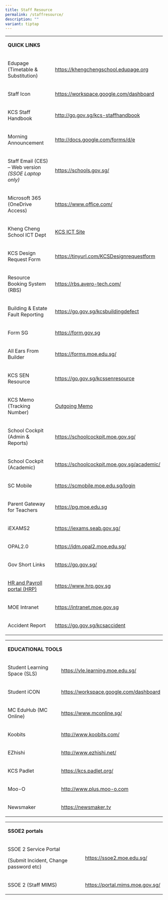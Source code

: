 ```yaml
---
title: Staff Resource
permalink: /staffresource/
description: ""
variant: tiptap
---
```

<table style="minWidth: 50px">
<colgroup>
<col>
<col>
</colgroup>
<tbody>
<tr>
<td rowspan="1" colspan="2">
<p><strong>QUICK LINKS</strong>
</p>
</td>
</tr>
<tr>
<td rowspan="1" colspan="1">
<p>Edupage (Timetable &amp; Substitution)</p>
</td>
<td rowspan="1" colspan="1">
<p><a href="https://khengchengschool.edupage.org/" rel="noopener noreferrer nofollow" target="_blank">https://khengchengschool.edupage.org</a>
</p>
</td>
</tr>
<tr>
<td rowspan="1" colspan="1">
<p>Staff Icon</p>
</td>
<td rowspan="1" colspan="1">
<p><a href="https://workspace.google.com/dashboard" rel="noopener noreferrer nofollow" target="_blank">https://workspace.google.com/dashboard</a>
</p>
</td>
</tr>
<tr>
<td rowspan="1" colspan="1">
<p>KCS Staff Handbook</p>
</td>
<td rowspan="1" colspan="1">
<p><a href="http://go.gov.sg/kcs-staffhandbook" rel="noopener noreferrer nofollow" target="_blank">http://go.gov.sg/kcs-staffhandbook</a>
</p>
</td>
</tr>
<tr>
<td rowspan="1" colspan="1">
<p>Morning Announcement</p>
</td>
<td rowspan="1" colspan="1">
<p><a href="https://docs.google.com/forms/d/e/1FAIpQLSdz18nWKUxu-ITmrPvSLzzaMz5cFLLANW-IrtMeHzeEu-G-iA/viewform" rel="noopener noreferrer nofollow" target="_blank">http://docs.google.com/forms/d/e</a>
</p>
</td>
</tr>
<tr>
<td rowspan="1" colspan="1">
<p>Staff Email (CES) – Web version <em>(SSOE Laptop only)</em>
</p>
</td>
<td rowspan="1" colspan="1">
<p><a href="https://outlook.office365.com/owa/schools.gov.sg/" rel="noopener noreferrer nofollow" target="_blank">https://schools.gov.sg/</a>
</p>
</td>
</tr>
<tr>
<td rowspan="1" colspan="1">
<p>Microsoft 365 (OneDrive Access)</p>
</td>
<td rowspan="1" colspan="1">
<p><a href="https://www.office.com/" rel="noopener noreferrer nofollow" target="_blank">https://www.office.com/</a>
</p>
</td>
</tr>
<tr>
<td rowspan="1" colspan="1">
<p>Kheng Cheng School ICT Dept</p>
</td>
<td rowspan="1" colspan="1">
<p><a href="https://sites.google.com/view/kcs-ict-dept/home" rel="noopener noreferrer nofollow" target="_blank">KCS ICT Site</a>
</p>
</td>
</tr>
<tr>
<td rowspan="1" colspan="1">
<p>KCS Design Request Form</p>
</td>
<td rowspan="1" colspan="1">
<p><a href="https://tinyurl.com/KCSDesignrequestform" rel="noopener noreferrer nofollow" target="_blank">https://tinyurl.com/KCSDesignrequestform</a>
</p>
</td>
</tr>
<tr>
<td rowspan="1" colspan="1">
<p>Resource Booking System (RBS)</p>
</td>
<td rowspan="1" colspan="1">
<p><a href="https://rbs.avero-tech.com/" rel="noopener noreferrer nofollow" target="_blank">https://rbs.avero-tech.com/</a>
</p>
</td>
</tr>
<tr>
<td rowspan="1" colspan="1">
<p>Building &amp; Estate Fault Reporting</p>
</td>
<td rowspan="1" colspan="1">
<p><a href="https://go.gov.sg/kcsbuildingdefect" rel="noopener noreferrer nofollow" target="_blank">https://go.gov.sg/kcsbuildingdefect</a>
</p>
</td>
</tr>
<tr>
<td rowspan="1" colspan="1">
<p>Form SG</p>
</td>
<td rowspan="1" colspan="1">
<p><a href="https://form.gov.sg/" rel="noopener noreferrer nofollow" target="_blank">https://form.gov.sg</a>
</p>
</td>
</tr>
<tr>
<td rowspan="1" colspan="1">
<p>All Ears From Builder</p>
</td>
<td rowspan="1" colspan="1">
<p><a href="https://forms.moe.edu.sg/" rel="noopener noreferrer nofollow" target="_blank">https://forms.moe.edu.sg/</a>
</p>
</td>
</tr>
<tr>
<td rowspan="1" colspan="1">
<p>KCS SEN Resource</p>
</td>
<td rowspan="1" colspan="1">
<p><a href="https://sites.google.com/moe.edu.sg/kcs-sen-guide/home" rel="noopener noreferrer nofollow" target="_blank">https://go.gov.sg/kcssenresource</a>
</p>
</td>
</tr>
<tr>
<td rowspan="1" colspan="1">
<p>KCS Memo (Tracking Number)</p>
</td>
<td rowspan="1" colspan="1">
<p><a href="https://docs.google.com/spreadsheets/d/1CleYs1cdi9KptwN_uXQaY5Hr6fTcx1qSm5JUe0ZYU9w/edit?gid=0#gid=0" rel="noopener nofollow" target="_blank">Outgoing Memo</a>
</p>
</td>
</tr>
<tr>
<td rowspan="1" colspan="1">
<p>School Cockpit (Admin &amp; Reports)</p>
</td>
<td rowspan="1" colspan="1">
<p><a href="https://schoolcockpit.moe.gov.sg/" rel="noopener noreferrer nofollow" target="_blank">https://schoolcockpit.moe.gov.sg/</a>
</p>
</td>
</tr>
<tr>
<td rowspan="1" colspan="1">
<p>School Cockpit (Academic)</p>
</td>
<td rowspan="1" colspan="1">
<p><a href="https://schoolcockpit.moe.gov.sg/academic/" rel="noopener noreferrer nofollow" target="_blank">https://schoolcockpit.moe.gov.sg/academic/</a>
</p>
</td>
</tr>
<tr>
<td rowspan="1" colspan="1">
<p>SC Mobile</p>
</td>
<td rowspan="1" colspan="1">
<p><a href="https://scmobile.moe.edu.sg/login" rel="noopener noreferrer nofollow" target="_blank">https://scmobile.moe.edu.sg/login</a>
</p>
</td>
</tr>
<tr>
<td rowspan="1" colspan="1">
<p>Parent Gateway for Teachers</p>
</td>
<td rowspan="1" colspan="1">
<p><a href="https://pg.moe.edu.sg" rel="noopener noreferrer nofollow" target="_blank">https://pg.moe.edu.sg</a>
</p>
</td>
</tr>
<tr>
<td rowspan="1" colspan="1">
<p>iEXAMS2</p>
</td>
<td rowspan="1" colspan="1">
<p><a href="https://iexams.seab.gov.sg/login" rel="noopener noreferrer nofollow" target="_blank">https://iexams.seab.gov.sg/</a>
</p>
</td>
</tr>
<tr>
<td rowspan="1" colspan="1">
<p>OPAL2.0</p>
</td>
<td rowspan="1" colspan="1">
<p><a href="https://idm.opal2.moe.edu.sg/" rel="noopener noreferrer nofollow" target="_blank">https://idm.opal2.moe.edu.sg/</a>
</p>
</td>
</tr>
<tr>
<td rowspan="1" colspan="1">
<p>Gov Short Links</p>
</td>
<td rowspan="1" colspan="1">
<p><a href="https://go.gov.sg/" rel="noopener noreferrer nofollow" target="_blank">https://go.gov.sg/</a>
</p>
</td>
</tr>
<tr>
<td rowspan="1" colspan="1">
<p><a href="https://www.hrp.gov.sg/" rel="noopener noreferrer nofollow" target="_blank">HR and Payroll portal (HRP)</a>
</p>
</td>
<td rowspan="1" colspan="1">
<p><a href="https://www.hrp.gov.sg" rel="noopener noreferrer nofollow" target="_blank">https://www.hrp.gov.sg</a>
</p>
</td>
</tr>
<tr>
<td rowspan="1" colspan="1">
<p>MOE Intranet</p>
</td>
<td rowspan="1" colspan="1">
<p><a href="https://intranet.moe.gov.sg" rel="noopener noreferrer nofollow" target="_blank">https://intranet.moe.gov.sg</a>
</p>
</td>
</tr>
<tr>
<td rowspan="1" colspan="1">
<p>Accident Report</p>
</td>
<td rowspan="1" colspan="1">
<p><a href="https://go.gov.sg/kcsaccident" rel="noopener nofollow" target="_blank">https://go.gov.sg/kcsaccident</a>
</p>
</td>
</tr>
</tbody>
</table>
<table style="minWidth: 50px">
<colgroup>
<col>
<col>
</colgroup>
<tbody>
<tr>
<td rowspan="1" colspan="2">
<p><strong>EDUCATIONAL TOOLS</strong>
</p>
</td>
</tr>
<tr>
<td rowspan="1" colspan="1">
<p>Student Learning Space (SLS)</p>
</td>
<td rowspan="1" colspan="1">
<p><a href="https://vle.learning.moe.edu.sg/" rel="noopener noreferrer nofollow" target="_blank">https://vle.learning.moe.edu.sg/</a>
</p>
</td>
</tr>
<tr>
<td rowspan="1" colspan="1">
<p>Student iCON</p>
</td>
<td rowspan="1" colspan="1">
<p><a href="https://workspace.google.com/dashboard" rel="noopener noreferrer nofollow" target="_blank">https://workspace.google.com/dashboard</a>
</p>
</td>
</tr>
<tr>
<td rowspan="1" colspan="1">
<p>MC EduHub (MC Online)</p>
</td>
<td rowspan="1" colspan="1">
<p><a href="https://www.mconline.sg/" rel="noopener noreferrer nofollow" target="_blank">https://www.mconline.sg/</a>
</p>
</td>
</tr>
<tr>
<td rowspan="1" colspan="1">
<p>Koobits</p>
</td>
<td rowspan="1" colspan="1">
<p><a href="http://www.koobits.com/" rel="noopener noreferrer nofollow" target="_blank">http://www.koobits.com/</a>
</p>
</td>
</tr>
<tr>
<td rowspan="1" colspan="1">
<p>EZhishi</p>
</td>
<td rowspan="1" colspan="1">
<p><a href="http://www.ezhishi.net/" rel="noopener noreferrer nofollow" target="_blank">http://www.ezhishi.net/</a>
</p>
</td>
</tr>
<tr>
<td rowspan="1" colspan="1">
<p>KCS Padlet</p>
</td>
<td rowspan="1" colspan="1">
<p><a href="https://kcs.padlet.org/" rel="noopener noreferrer nofollow" target="_blank">https://kcs.padlet.org/</a>
</p>
</td>
</tr>
<tr>
<td rowspan="1" colspan="1">
<p>Moo-O</p>
</td>
<td rowspan="1" colspan="1">
<p><a href="http://www.plus.moo-o.com/" rel="noopener noreferrer nofollow" target="_blank">http://www.plus.moo-o.com</a>
</p>
</td>
</tr>
<tr>
<td rowspan="1" colspan="1">
<p>Newsmaker</p>
</td>
<td rowspan="1" colspan="1">
<p><a href="https://newsmaker.tv/" rel="noopener noreferrer nofollow" target="_blank">https://newsmaker.tv</a>
</p>
</td>
</tr>
</tbody>
</table>
<table style="minWidth: 50px">
<colgroup>
<col>
<col>
</colgroup>
<tbody>
<tr>
<td rowspan="1" colspan="2">
<p><strong>SSOE2 portals</strong>
</p>
</td>
</tr>
<tr>
<td rowspan="1" colspan="1">
<p>SSOE 2 Service Portal</p>
<p>(Submit Incident, Change password etc)</p>
</td>
<td rowspan="1" colspan="1">
<p><a href="https://ssoe2.moe.edu.sg/" rel="noopener noreferrer nofollow" target="_blank">https://ssoe2.moe.edu.sg/</a>
</p>
</td>
</tr>
<tr>
<td rowspan="1" colspan="1">
<p>SSOE 2 (Staff MIMS)</p>
</td>
<td rowspan="1" colspan="1">
<p><a href="https://idp.mims.moe.gov.sg/nidp/app" rel="noopener noreferrer nofollow" target="_blank">https://portal.mims.moe.gov.sg/</a>
</p>
</td>
</tr>
</tbody>
</table>
<p></p>